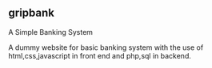 




gripbank
------------------------------------------------------------------------
A Simple Banking System

 A dummy website for basic banking system with the use of html,css,javascript in front end and php,sql in backend.
